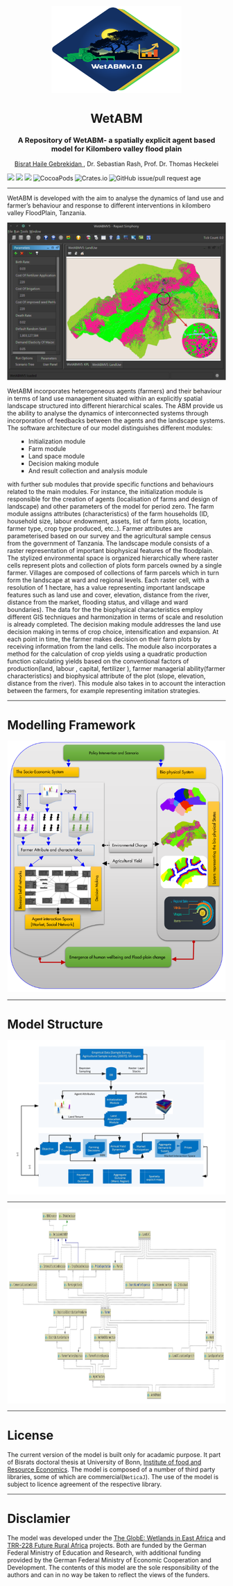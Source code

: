 
<div id="WetABM-logo" align="center">
    <br />
    <img src="images/Untitled3.svg" width="300" height="200"/>
    <h1>WetABM</h1>
    <h3>A Repository of WetABM- a spatially explicit agent based model for Kilombero valley flood plain</h3>
    <a href = "mailto:bisrat.gebrekidan@ilr.uni-bonn.de">Bisrat Haile Gebrekidan </a>, Dr. Sebastian Rash, Prof. Dr. Thomas Heckelei
</div>

![](https://img.shields.io/badge/Framework-Repast%202.7-brightgreen.svg?longCache=true&style=flat-square)
![](https://img.shields.io/badge/Analysis-R%203.6-brightgreen.svg?longCache=true&style=flat-square)
![](https://img.shields.io/badge/Dependency-NeticaJ-brightgreen.svg?longCache=true&style=flat-square)
![CocoaPods](https://img.shields.io/cocoapods/dm/AFNetworking.svg?style=flat-square)
![Crates.io](https://img.shields.io/crates/l/rustc-serialize.svg?longCache=true&style=flat-square)
![GitHub issue/pull request age](https://img.shields.io/github/issues/detail/age/badges/shields/979.svg?longCache=true&style=flat-square)

---

WetABM is developed with the aim to analyse the dynamics of land use and farmer’s behaviour and response to different interventions in kilombero valley FloodPlain, Tanzania. 

![ WetABM](/images/wetABM3.png)

WetABM incorporates heterogeneous agents (farmers) and their behaviour in terms of land use management situated within an explicitly spatial landscape structured into different hierarchical scales. The ABM provide us the ability to analyse the dynamics of interconnected systems through incorporation of feedbacks between the agents and the landscape systems. 
The software architecture of our model distinguishes different modules:

<div>
<ul style="list-style-type:square; margin-left:5%">
<li>Initialization module </li>
<li>Farm module</li>
<li>Land space module</li>
<li>Decision making module</li>
<li>And result collection and analysis module</li> 
</ul>
</div>
with further sub modules that provide specific functions and behaviours related to the main modules. For instance, the initialization module is responsible for the creation of agents (localisation of farms and design of landscape) and other parameters of the model for period zero. The farm module assigns attributes (characteristics) of the farm households (ID, household size, labour endowment, assets, list of farm plots, location, farmer type, crop type produced, etc..). Farmer attributes are parameterised based on our survey and the agricultural sample census from the government of Tanzania. The landscape module consists of a raster representation of important biophysical features of the floodplain. The stylized environmental space is organized hierarchically where raster cells represent plots and collection of plots form parcels owned by a single farmer. Villages are composed of collections of farm parcels which in turn form the landscape at ward and regional levels. Each raster cell, with a resolution of 1 hectare, has a value representing important landscape features such as land use and cover, elevation, distance from the river, distance from the market, flooding status, and village and ward boundaries). The data for the the biophysical characteristics employ different GIS techniques and harmonization in terms of scale and resolution is already completed. The decision making module addresses the land use decision making in terms of crop choice, intensification and expansion. At each point in time, the farmer makes decision on their farm plots by receiving information from the land cells. The module also incorporates a method for the calculation of crop yields using a quadratic production function calculating yields based on the conventional factors of production(land, labour , capital, fertilizer ), farmer managerial ability(farmer characteristics) and biophysical attribute of the plot (slope, elevation, distance from the river). This module also takes in to account the interaction between the farmers, for example representing imitation strategies.

---
# Modelling Framework   


![](images/framework2.PNG) 


---

# Model Structure 


![](images/soft2.png)

---

  <img src="images/BBNCreator.svg" width="1300" height="450"/>

---

# License
The current version of the model is built only for acadamic purpose. It part of Bisrats doctoral thesis at University of Bonn, [Institute of food and Resource Economics](#). The model is composed of a number of third party libraries, some of which are commercial(`NeticaJ`). The use of the model is subject to licence agreement of the respective library. 

---

# Disclamier
The model was developed under the [The GlobE: Wetlands in East Africa](https://www.wetlands-africa.uni-bonn.de/) and [TRR-228 Future Rural Africa](https://www.crc228.de/) projects. Both are funded by the German Federal Ministry of Education and Research, with additional funding provided by the German Federal Ministry
of Economic Cooperation and Development. The contents of this model are the sole responsibility of the authors and can in no way be taken to reflect the views of the funders. 
